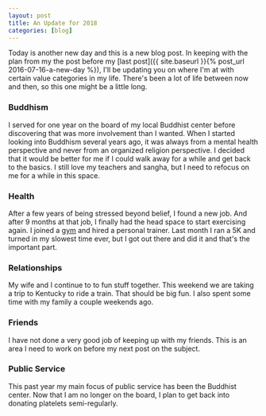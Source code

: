 ```yaml
---
layout: post
title: An Update for 2018
categories: [blog]
---
```


Today is another new day and this is a new blog post. In keeping with the plan from my the post before my [last post]({{ site.baseurl }}{% post_url 2016-07-16-a-new-day %}), I'll be updating you on where I'm at with certain value categories in my life. There's been a lot of life between now and then, so this one might be a little long.

### Buddhism
I served for one year on the board of my local Buddhist center before discovering that was more involvement than I wanted. When I started looking into Buddhism several years ago, it was always from a mental health perspective and never from an organized religion perspective. I decided that it would be better for me if I could walk away for a while and get back to the basics. I still love my teachers and sangha, but I need to refocus on me for a while in this space. 

### Health
After a few years of being stressed beyond belief, I found a new job. And after 9 months at that job, I finally had the head space to start exercising again. I joined a [gym](http://ironhouse615.com/) and hired a personal trainer. Last month I ran a 5K and turned in my slowest time ever, but I got out there and did it and that's the important part.

### Relationships
My wife and I continue to to fun stuff together. This weekend we are taking a trip to Kentucky to ride a train. That should be big fun.  I also spent some time with my family a couple weekends ago.

### Friends
I have not done a very good job of keeping up with my friends. This is an area I need to work on before my next post on the subject.

### Public Service
This past year my main focus of public service has been the Buddhist center. Now that I am no longer on the board, I plan to get back into donating platelets semi-regularly.